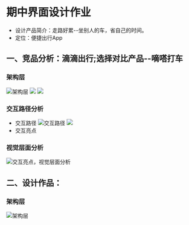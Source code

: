 # 期中界面设计作业
- 设计产品简介：走路好累--坐别人的车，省自己的时间。
- 定位：便捷出行App

## 一、竞品分析：滴滴出行;选择对比产品--嘀嗒打车
### 架构层
 ![架构层](https://gitee.com/XiongXiongHandsome/UI_design/raw/master/%E6%9C%9F%E4%B8%AD%E7%AB%9E%E5%93%81%E5%88%86%E6%9E%90/%E5%9B%BE%E7%89%87%E6%96%87%E4%BB%B6/%E6%BB%B4%E6%BB%B4%E5%87%BA%E8%A1%8C.jpg)
![](https://gitee.com/XiongXiongHandsome/UI_design/raw/master/%E6%9C%9F%E4%B8%AD%E7%AB%9E%E5%93%81%E5%88%86%E6%9E%90/%E5%9B%BE%E7%89%87%E6%96%87%E4%BB%B6/%E5%98%80%E5%97%92%E6%89%93%E8%BD%A6.jpg)
![](https://gitee.com/XiongXiongHandsome/UI_design/raw/master/%E6%9C%9F%E4%B8%AD%E7%AB%9E%E5%93%81%E5%88%86%E6%9E%90/%E5%9B%BE%E7%89%87%E6%96%87%E4%BB%B6/%E4%B8%8D%E6%83%B3%E8%B5%B0%E8%B7%AF.jpg)
### 交互路径分析
- 交互路径
![交互路径](https://gitee.com/XiongXiongHandsome/UI_design/raw/master/%E6%9C%9F%E4%B8%AD%E7%AB%9E%E5%93%81%E5%88%86%E6%9E%90/%E5%9B%BE%E7%89%87%E6%96%87%E4%BB%B6/%E4%BA%A4%E4%BA%92%E4%BA%AE%E7%82%B9%E6%8F%90%E5%8F%96.png)
![](https://gitee.com/XiongXiongHandsome/UI_design/raw/master/%E6%9C%9F%E4%B8%AD%E7%AB%9E%E5%93%81%E5%88%86%E6%9E%90/%E5%9B%BE%E7%89%87%E6%96%87%E4%BB%B6/%E4%BA%A4%E4%BA%92%E4%BA%AE%E7%82%B9%E6%8F%90%E5%8F%962.png)
- 交互亮点

### 视觉层面分析
![交互亮点，视觉层面分析](https://gitee.com/XiongXiongHandsome/UI_design/raw/master/%E6%9C%9F%E4%B8%AD%E7%AB%9E%E5%93%81%E5%88%86%E6%9E%90/%E5%9B%BE%E7%89%87%E6%96%87%E4%BB%B6/%E8%A7%86%E8%A7%89%E5%B1%82%E9%9D%A2.png)


## 二、设计作品：
### 架构层
![架构层](https://gitee.com/XiongXiongHandsome/UI_design/raw/master/%E6%9C%9F%E4%B8%AD%E7%AB%9E%E5%93%81%E5%88%86%E6%9E%90/%E5%9B%BE%E7%89%87%E6%96%87%E4%BB%B6/%E4%BA%A7%E5%93%81%E4%B8%AD%E5%BF%83.jpg)
